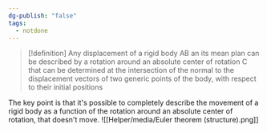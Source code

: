 ```yaml
---
dg-publish: "false"
tags:
  - notdone
---
```

>[!definition]
>Any displacement of a rigid body AB an its mean plan can be described by a rotation around an absolute center of rotation C that can be determined at the intersection of the normal to the displacement vectors of two generic points of the body, with respect to their initial positions

The key point is that it's possible to completely describe the movement of a rigid body as a function of the rotation around an absolute center of rotation, that doesn't move. ![[Helper/media/Euler theorem (structure).png]]

